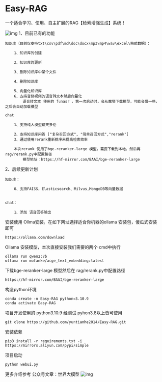 # Easy-RAG
一个适合学习、使用、自主扩展的RAG【检索增强生成】系统！


![img](https://github.com/yuntianhe2014/Easy-RAG/blob/main/img/zhu.png)
1、目前已有的功能

    知识库（目前仅支持txt\csv\pdf\md\doc\docx\mp3\mp4\wav\excel\格式数据）：

        1、知识库的创建

        2、知识库的更新

        3、删除知识库中某个文件

        4、删除知识库

        5、向量化知识库
        6、支持音频视频的语音转文本然后向量化 
            语音转文本 使用的 funasr ，第一次启动时，会从魔塔下载模型，可能会慢一些，之后会自动加载模型

    chat

        1、支持纯大模型聊天多伦

        2、支持知识库问答 ["复杂召回方式", "简单召回方式","rerank"]
        3、通过使用rerank重新排序来提高检索效率
        
        本次rerank 使用了bge-reranker-large 模型，需要下载到本地，然后再 rag/rerank.py中配置路径
            模型地址：https://hf-mirror.com/BAAI/bge-reranker-large

2、后续更新计划

    知识库：

        0、支持FAISS，Elasticsearch、Milvus,MongoDB等向量数据


    chat：

        1、添加 语音回答输出
        

安装使用
  Ollma安装，在如下网址选择适合你机器的ollama 安装包，傻瓜式安装即可
  
    https://ollama.com/download
  Ollama 安装模型，本次直接安装我们需要的两个 cmd中执行
  
    ollama run qwen2:7b
    ollama run mofanke/acge_text_embedding:latest
   
  下载bge-reranker-large 模型然后在 rag/rerank.py中配置路径
    
    https://hf-mirror.com/BAAI/bge-reranker-large
    
  构造python环境
  
    conda create -n Easy-RAG python=3.10.9
    conda activate Easy-RAG
    
  项目开发使用的 python3.10.9  经测试 pyhon3.8以上皆可使用
  
    git clone https://github.com/yuntianhe2014/Easy-RAG.git
  安装依赖
  
    pip3 install -r requirements.txt -i  https://mirrors.aliyun.com/pypi/simple
  项目启动
  
    python webui.py

更多介绍参考 公众号文章：世界大模型
![img](https://github.com/yuntianhe2014/Easy-RAG/blob/main/img/%E5%BE%AE%E4%BF%A1%E5%9B%BE%E7%89%87_20240524180648.jpg)


